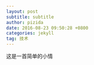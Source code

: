 ```yaml
---
layout: post
subtitle: subtitle
author: pizida
date: 2016-08-23 09:50:28 +0800
categories: jekyll
tag: 技术
---
```

这是一首简单的小情
